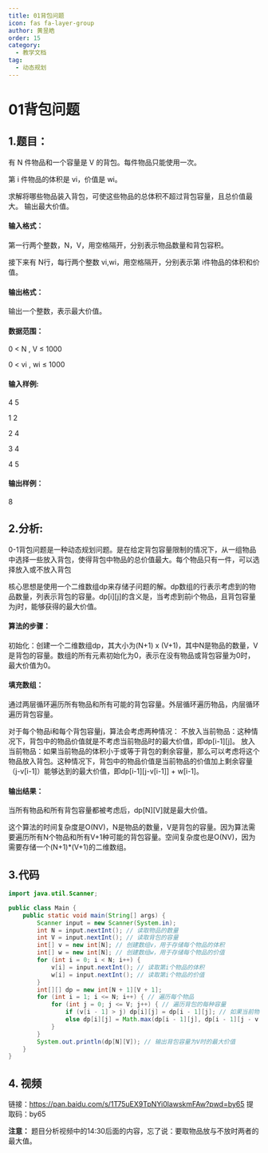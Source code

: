 ```yaml
---
title: 01背包问题
icon: fas fa-layer-group
author: 黄昱皓
order: 15
category:
  - 教学文档
tag:
  - 动态规划
---
```

# 01背包问题

## 1.题目：

有 N 件物品和一个容量是 V 的背包。每件物品只能使用一次。

第 i 件物品的体积是 vi，价值是 wi。

求解将哪些物品装入背包，可使这些物品的总体积不超过背包容量，且总价值最大。
输出最大价值。


#### 输入格式：

第一行两个整数，N，V，用空格隔开，分别表示物品数量和背包容积。

接下来有 N行，每行两个整数 vi,wi，用空格隔开，分别表示第 i件物品的体积和价值。

#### 输出格式：
输出一个整数，表示最大价值。


#### 数据范围：

0 < N , V ≤ 1000

0 < vi , wi ≤ 1000

#### 输入样例:
4 5

1 2

2 4

3 4

4 5

#### 输出样例：
8


## 2.分析:

0-1背包问题是一种动态规划问题。是在给定背包容量限制的情况下，从一组物品中选择一些放入背包，使得背包中物品的总价值最大。每个物品只有一件，可以选择放入或不放入背包

核心思想是使用一个二维数组dp来存储子问题的解。dp数组的行表示考虑到的物品数量，列表示背包的容量。dp[i][j]的含义是，当考虑到前i个物品，且背包容量为j时，能够获得的最大价值。


#### 算法的步骤：

初始化：创建一个二维数组dp，其大小为(N+1) x (V+1)，其中N是物品的数量，V是背包的容量。数组的所有元素初始化为0，表示在没有物品或背包容量为0时，最大价值为0。


#### 填充数组：
通过两层循环遍历所有物品和所有可能的背包容量。外层循环遍历物品，内层循环遍历背包容量。

对于每个物品i和每个背包容量j，算法会考虑两种情况：
不放入当前物品：这种情况下，背包中的物品价值就是不考虑当前物品时的最大价值，即dp[i-1][j]。
放入当前物品：如果当前物品的体积小于或等于背包的剩余容量，那么可以考虑将这个物品放入背包。这种情况下，背包中的物品价值是当前物品的价值加上剩余容量（j-v[i-1]）能够达到的最大价值，即dp[i-1][j-v[i-1]] + w[i-1]。

#### 输出结果：
当所有物品和所有背包容量都被考虑后，dp[N][V]就是最大价值。

这个算法的时间复杂度是O(NV)，N是物品的数量，V是背包的容量。因为算法需要遍历所有N个物品和所有V+1种可能的背包容量。空间复杂度也是O(NV)，因为需要存储一个(N+1)*(V+1)的二维数组。

## 3.代码
```java
import java.util.Scanner; 

public class Main { 
    public static void main(String[] args) { 
        Scanner input = new Scanner(System.in); 
        int N = input.nextInt(); // 读取物品的数量
        int V = input.nextInt(); // 读取背包的容量
        int[] v = new int[N]; // 创建数组v，用于存储每个物品的体积
        int[] w = new int[N]; // 创建数组w，用于存储每个物品的价值
        for (int i = 0; i < N; i++) { 
            v[i] = input.nextInt(); // 读取第i个物品的体积
            w[i] = input.nextInt(); // 读取第i个物品的价值
        }
        int[][] dp = new int[N + 1][V + 1]; 
        for (int i = 1; i <= N; i++) { // 遍历每个物品
            for (int j = 0; j <= V; j++) { // 遍历背包的每种容量
                if (v[i - 1] > j) dp[i][j] = dp[i - 1][j]; // 如果当前物品体积大于背包容量，则不能放入，取上一行的值
                else dp[i][j] = Math.max(dp[i - 1][j], dp[i - 1][j - v[i - 1]] + w[i - 1]); // 否则，考虑放入或不放入当前物品，取两者的最大值
            }
        }
        System.out.println(dp[N][V]); // 输出背包容量为V时的最大价值
    }
}

```

## 4. 视频

链接：https://pan.baidu.com/s/1T75uEX9TpNYi0lawskmFAw?pwd=by65 
提取码：by65 

**注意：** 题目分析视频中的14:30后面的内容，忘了说：要取物品放与不放时两者的最大值。


